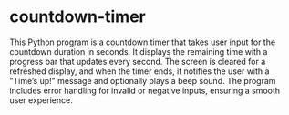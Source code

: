 # countdown-timer
This Python program is a countdown timer that takes user input for the countdown duration in seconds. It displays the remaining time with a progress bar that updates every second. The screen is cleared for a refreshed display, and when the timer ends, it notifies the user with a "Time’s up!" message and optionally plays a beep sound. The program includes error handling for invalid or negative inputs, ensuring a smooth user experience.
